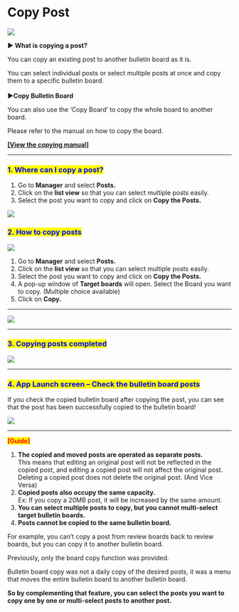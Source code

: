 # Copy Post

![](https://support.swing2app.com/wp-content/uploads/2018/11/post2.png)

**▶ What is copying a post?**

You can copy an existing post to another bulletin board as it is.

You can select individual posts or select multiple posts at once and copy them to a specific bulletin board.\
\
**▶Copy Bulletin Board**

You can also use the ‘Copy Board’ to copy the whole board to another board.&#x20;

Please refer to the manual on how to copy the board.&#x20;

[**\[View the copying manual\]**](copy-board.md)

***

### <mark style="color:blue;">**1. Where can I copy a post?**</mark>

1. Go to **Manager** and select **Posts.**
2. Click on the **list view** so that you can select multiple posts easily.
3. Select the post you want to copy and click on **Copy the Posts.**

![](https://support.swing2app.com/wp-content/uploads/2018/11/%EC%98%81%EB%AC%B8%EA%B2%8C%EC%8B%9C%ED%8C%90%EB%B3%B5%EC%82%AC4.png)

### <mark style="color:blue;">**2. How to copy posts**</mark>

![](https://support.swing2app.com/wp-content/uploads/2018/09/%EC%98%81%EB%AC%B8%EA%B2%8C%EC%8B%9C%ED%8C%90%EB%B3%B5%EC%82%AC1.png)

1. Go to **Manager** and select **Posts.**
2. Click on the **list view** so that you can select multiple posts easily.
3. Select the post you want to copy and click on **Copy the Posts.**
4. A pop-up window of **Target boards** will open. Select the Board you want to copy. (Multiple choice available)
5. Click on **Copy.**

****

![](https://support.swing2app.com/wp-content/uploads/2018/09/%EC%98%81%EB%AC%B8%EA%B2%8C%EC%8B%9C%ED%8C%90%EB%B3%B5%EC%82%AC2.png)

***

### <mark style="color:blue;">**3. Copying posts completed**</mark>

![](https://support.swing2app.com/wp-content/uploads/2018/11/%EC%98%81%EB%AC%B8%EA%B2%8C%EC%8B%9C%EB%AC%BC%EB%B3%B5%EC%82%AC5.png)

***

### <mark style="color:blue;">**4. App Launch screen – Check the bulletin board posts**</mark>

If you check the copied bulletin board after copying the post, you can see that the post has been successfully copied to the bulletin board!

![](https://support.swing2app.com/wp-content/uploads/2018/11/copy.png)

***

<mark style="color:red;">**\[Guide]**</mark>

1. **The copied and moved posts are operated as separate posts.**\
   This means that editing an original post will not be reflected in the copied post, and editing a copied post will not affect the original post.\
   Deleting a copied post does not delete the original post. (And Vice Versa)
2. **Copied posts also occupy the same capacity.**\
   Ex: If you copy a 20MB post, it will be increased by the same amount.&#x20;
3. **You can select multiple posts to copy, but you cannot multi-select target bulletin boards.**
4. **Posts cannot be copied to the same bulletin board.**&#x20;

For example, you can’t copy a post from review boards back to review boards, but you can copy it to another bulletin board.

Previously, only the board copy function was provided.

Bulletin board copy was not a daily copy of the desired posts, it was a menu that moves the entire bulletin board to another bulletin board.

**So by complementing that feature, you can select the posts you want to copy one by one or multi-select posts to another post.**&#x20;
